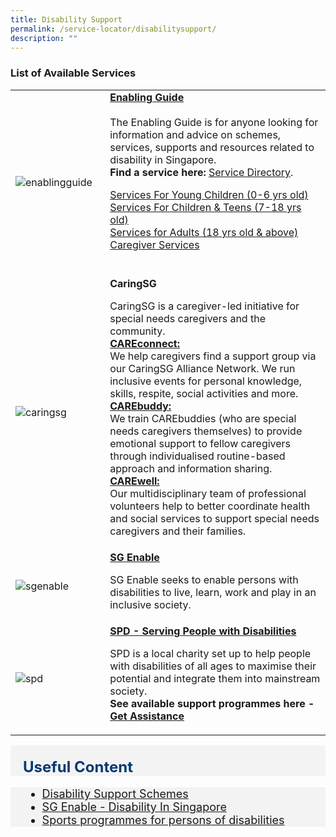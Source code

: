 ```yaml
---
title: Disability Support
permalink: /service-locator/disabilitysupport/
description: ""
---
```

### List of Available Services

<table style="width:100%">
  <tbody><tr>
		
</tr><tr>
    <td style="width:30%">
      <img src="https://www.enablingguide.sg/Sitefinity/WebsiteTemplates/SGEnableTemplate/App_Themes/SGEnableTheme/Global/img/eg_logo_brand_refresh.png" alt="enablingguide">
    </td>	
    <td style="width:70%">
			<b><a href="https://www.enablingguide.sg/" target="_blank">Enabling Guide</a></b>
   <br><br>
			The Enabling Guide is for anyone looking for information and advice on schemes, services, supports and resources related to disability in Singapore.<br>
			<b>Find a service here:</b> <a href="https://www.enablingguide.sg/service-directory" target="_blank">Service Directory</a>. <p>
		<a href="https://www.enablingguide.sg/services-listing?qLifes=young-children|&amp;qAdulthood=&amp;qDis=&amp;qServ=&amp;qCare=&amp;qSecFilter=&amp;search=" target="_blank">Services For Young Children (0-6 yrs old)</a><br>
			<a href="https://www.enablingguide.sg/services-listing?qLifes=children-teens|&amp;qDis=&amp;qServ=&amp;qCare=&amp;search=" target="_blank">Services For Children &amp; Teens (7-18 yrs old)</a><br>
			<a href="https://www.enablingguide.sg/services-listing?qLifes=adults%7C&amp;qDis=&amp;qServ=&amp;qCare=&amp;search=" target="_blank">Services for Adults (18 yrs old &amp; above)</a><br>
			<a href="https://www.enablingguide.sg/services-listing?qLifes=&amp;qDis=&amp;qServ=&amp;qCare=caregiver-service|&amp;search=" target="_blank">Caregiver Services</a><br>
	<br></p><p></p></td>
</tr>

<tr>
    <td style="width:30%">
      <img src="https://caring.sg/wp-content/uploads/2020/10/cropped-caring-logo-201026.png" alt="caringsg">
    </td>	
    <td style="width:70%">
      			<b>	CaringSG</b>
   <p>
			CaringSG is a caregiver-led initiative for special needs caregivers and the community. <br>
		 <b><a href="https://caring.sg/careconnect/" target="_blank">CAREconnect:</a></b><br> We help caregivers find a support group via our CaringSG Alliance Network. We run inclusive events for personal knowledge, skills, respite, social activities and more.  <br>
		 <b><a href="https://caring.sg/carebuddy/" target="_blank">CAREbuddy:</a></b><br> We train CAREbuddies (who are special needs caregivers themselves) to provide emotional support to fellow caregivers through individualised routine-based approach and information sharing. <br>
		 <b><a href="https://caring.sg/carewell/" target="_blank">CAREwell:</a></b><br> Our multidisciplinary team of professional volunteers help to better coordinate health and social services to support special needs caregivers and their families.
    <br></p><p></p></td>
  </tr>
	<tr>
    <td style="width:30%">
      <img src="https://www.sgenable.sg/images/default-source/logos/sg-enable-reversewhite-30fps-(transparent)-end-loop.gif?sfvrsn=9d0f137e_1" alt="sgenable">
    </td>	
    <td style="width:70%">
      			<b><a href="https://www.sgenable.sg/" target="_blank">SG Enable</a></b><p>
		SG Enable seeks to enable persons with disabilities to live, learn, work and play in an inclusive society.
			  </p></td></tr>
		
<tr>
    <td style="width:30%">
      <img src="https://spd.org.sg/wp-content/uploads/2018/09/SPD-logo-horizontal.png" alt="spd">
    </td>	
    <td style="width:70%">
      			<b><a href="https://www.sgenable.sg/" target="_blank">SPD - Serving People with Disabilities</a></b><p>
		SPD is a local charity set up to help people with disabilities of all ages to maximise their potential and integrate them into mainstream society.<br>
			<b>See available support programmes here - <a href="https://www.spd.org.sg/our-work/get-assistance/" target="_blank">Get Assistance</a></b>
    <br></p></td>
  </tr></tbody></table><p></p><p></p>
	
	


<div style="font-size:24px; font-weight: 700; color: #063970; background-color: #f3f3f3; padding: 20px 0px 0px 20px;" class="row"> Useful Content</div>
<div style="font-size:18px ;background-color: #f3f3f3; padding: 0px 25px 0px 20px;" class="row">
	<ul>
		<li><a href="https://supportgowhere.life.gov.sg/categories/disability">Disability Support Schemes</a></li>
	<li><a href="https://www.sgenable.sg/about-us/our-impact/disability-in-singapore" target="_blank">SG Enable - Disability In Singapore</a>
		</li><li><a href="https://sdsc.org.sg/type-of-sports/">Sports programmes for persons of disabilities</a></li>
	</ul>
</div>